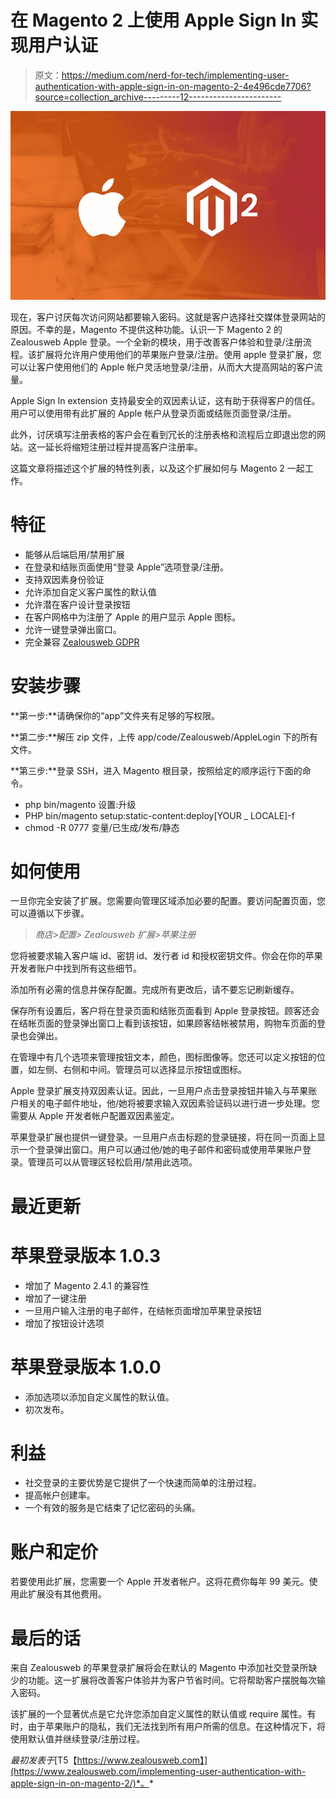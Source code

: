 # 在 Magento 2 上使用 Apple Sign In 实现用户认证

> 原文：<https://medium.com/nerd-for-tech/implementing-user-authentication-with-apple-sign-in-on-magento-2-4e496cde7706?source=collection_archive---------12----------------------->

![](img/c93614e385d897ec72224d1cc0654ad9.png)

现在，客户讨厌每次访问网站都要输入密码。这就是客户选择社交媒体登录网站的原因。不幸的是，Magento 不提供这种功能。认识一下 Magento 2 的 Zealousweb Apple 登录。一个全新的模块，用于改善客户体验和登录/注册流程。该扩展将允许用户使用他们的苹果账户登录/注册。使用 apple 登录扩展，您可以让客户使用他们的 Apple 帐户灵活地登录/注册，从而大大提高网站的客户流量。

Apple Sign In extension 支持最安全的双因素认证，这有助于获得客户的信任。用户可以使用带有此扩展的 Apple 帐户从登录页面或结账页面登录/注册。

此外，讨厌填写注册表格的客户会在看到冗长的注册表格和流程后立即退出您的网站。这一延长将缩短注册过程并提高客户注册率。

这篇文章将描述这个扩展的特性列表，以及这个扩展如何与 Magento 2 一起工作。

# 特征

*   能够从后端启用/禁用扩展
*   在登录和结账页面使用“登录 Apple”选项登录/注册。
*   支持双因素身份验证
*   允许添加自定义客户属性的默认值
*   允许潜在客户设计登录按钮
*   在客户网格中为注册了 Apple 的用户显示 Apple 图标。
*   允许一键登录弹出窗口。
*   完全兼容 [Zealousweb GDPR](https://www.zealousweb.com/magento2-extensions/gdpr-compliance/)

# 安装步骤

**第一步:**请确保你的“app”文件夹有足够的写权限。

**第二步:**解压 zip 文件，上传 app/code/Zealousweb/AppleLogin 下的所有文件。

**第三步:**登录 SSH，进入 Magento 根目录，按照给定的顺序运行下面的命令。

*   php bin/magento 设置:升级
*   PHP bin/magento setup:static-content:deploy[YOUR _ LOCALE]-f
*   chmod -R 0777 变量/已生成/发布/静态

# 如何使用

一旦你完全安装了扩展。您需要向管理区域添加必要的配置。要访问配置页面，您可以遵循以下步骤。

> *商店>配置> Zealousweb 扩展>苹果注册*

您将被要求输入客户端 id、密钥 id、发行者 id 和授权密钥文件。你会在你的苹果开发者账户中找到所有这些细节。

添加所有必需的信息并保存配置。完成所有更改后，请不要忘记刷新缓存。

保存所有设置后，客户将在登录页面和结账页面看到 Apple 登录按钮。顾客还会在结帐页面的登录弹出窗口上看到该按钮，如果顾客结帐被禁用，购物车页面的登录也会弹出。

在管理中有几个选项来管理按钮文本，颜色，图标图像等。您还可以定义按钮的位置，如左侧、右侧和中间。管理员可以选择显示按钮或图标。

Apple 登录扩展支持双因素认证。因此，一旦用户点击登录按钮并输入与苹果账户相关的电子邮件地址，他/她将被要求输入双因素验证码以进行进一步处理。您需要从 Apple 开发者帐户配置双因素鉴定。

苹果登录扩展也提供一键登录。一旦用户点击标题的登录链接，将在同一页面上显示一个登录弹出窗口。用户可以通过他/她的电子邮件和密码或使用苹果账户登录。管理员可以从管理区轻松启用/禁用此选项。

# 最近更新

# 苹果登录版本 1.0.3

*   增加了 Magento 2.4.1 的兼容性
*   增加了一键注册
*   一旦用户输入注册的电子邮件，在结帐页面增加苹果登录按钮
*   增加了按钮设计选项

# 苹果登录版本 1.0.0

*   添加选项以添加自定义属性的默认值。
*   初次发布。

# 利益

*   社交登录的主要优势是它提供了一个快速而简单的注册过程。
*   提高帐户创建率。
*   一个有效的服务是它结束了记忆密码的头痛。

# 账户和定价

若要使用此扩展，您需要一个 Apple 开发者帐户。这将花费你每年 99 美元。使用此扩展没有其他费用。

# 最后的话

来自 Zealousweb 的苹果登录扩展将会在默认的 Magento 中添加社交登录所缺少的功能。这一扩展将改善客户体验并为客户节省时间。它将帮助客户摆脱每次输入密码。

该扩展的一个显著优点是它允许您添加自定义属性的默认值或 require 属性。有时，由于苹果账户的隐私，我们无法找到所有用户所需的信息。在这种情况下，将使用默认值并继续登录/注册过程。

*最初发表于*[T5【https://www.zealousweb.com】](https://www.zealousweb.com/implementing-user-authentication-with-apple-sign-in-on-magento-2/)*。*
